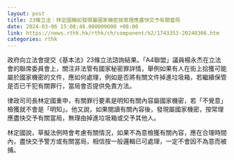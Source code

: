 ```yaml
---
layout: post
title: 23條立法｜林定國稱如發現屬國家機密按常理應盡快交予有關當局
date: 2024-03-06 15:08:48.000000000 +08:00
link: https://news.rthk.hk/rthk/ch/component/k2/1743353-20240306.htm
categories: rthk
---
```


政府向立法會提交《基本法》23條立法諮詢結果。「A4聯盟」議員楊永杰在立法會的聯席委員會上，關注非法管有國家秘密罪詳情，舉例如果有人在街上拾獲可能屬於國家機密的文件，應如何處理，例如是否將有關文件掉進垃圾箱，若繼續保管是否已干犯有關罪行，當局會否提供免責方法。

律政司司長林定國重申，有關罪行要素是明知有關內容屬國家機密，若「不覺意」檢獲就不會是「明知」。他又說，如果閱讀有關內容後，發現屬國家機密，按常理應盡快交予有關當局，無理由掉進垃圾箱或交予其他人。

林定國說，草擬法例時會考慮有關情況，如果不為意檢獲有關內容，應在合理時間內，盡快交予警方或有關當局，相信按一般邏輯已可處理，一定不會因不為意而被捕。

